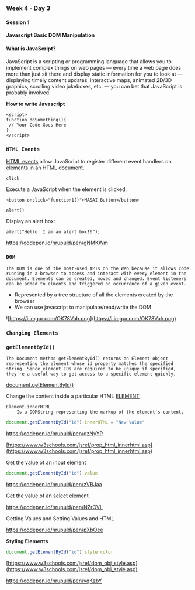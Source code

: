 ### Week 4 - Day 3


#### Session 1

**Javascript Basic DOM Manipulation**


#### What is JavaScript?

JavaScript is a scripting or programming language that allows you to implement complex things on web pages — every time a web page does more than just sit there and display static information for you to look at — displaying timely content updates, interactive maps, animated 2D/3D graphics, scrolling video jukeboxes, etc. — you can bet that JavaScript is probably involved.


**How to write Javascript**


```
<script>
function doSomething(){
 // Your Code Goes Here
}
</script>
```



### **`HTML Events`**

[HTML events](https://developer.mozilla.org/en-US/docs/Web/API/Event) allow JavaScript to register different event handlers on elements in an HTML document.

`click`  

Execute a JavaScript when the element is clicked:

```
<button onclick="function1()">MASAI Button</button>
```



`alert()`  

Display an alert box:

```
alert("Hello! I am an alert box!!");
```

<https://codepen.io/nrupuld/pen/gNMKWm>


### `DOM`

```
The DOM is one of the most-used APIs on the Web because it allows code running in a browser to access and interact with every element in the document. Elements can be created, moved and changed. Event listeners can be added to elments and triggered on occurrence of a given event.
```

- Represented by a tree structure of all the elements created by the browser
- We can use javascript to manipulate/read/write the DOM

![https://i.imgur.com/OK78Vah.png](https://i.imgur.com/OK78Vah.png)

### `Changing Elements`

### `getElementById()`

```
The Document method getElementById() returns an Element object representing the element whose id property matches the specified string. Since element IDs are required to be unique if specified, they're a useful way to get access to a specific element quickly.
```

[document.getElementById()](https://developer.mozilla.org/en-US/docs/Web/API/Document/getElementById)

Change the content inside a particular HTML [ELEMENT](https://developer.mozilla.org/en-US/docs/Web/API/Element)

```
Element.innerHTML
    Is a DOMString representing the markup of the element's content.
```


```javascript
document.getElementById("id").innerHTML = "New Value"
```

<https://codepen.io/nrupuld/pen/qzNyYP>

[https://www.w3schools.com/jsref/prop_html_innerhtml.asp](https://www.w3schools.com/jsref/prop_html_innerhtml.asp)



Get the [value](https://developer.mozilla.org/en-US/docs/Web/API/HTMLDataElement/value) of an input element

```javascript
document.getElementById("id").value
```

<https://codepen.io/nrupuld/pen/zVBJaa>

Get the value of an select element

<https://codepen.io/nrupuld/pen/NZrOVL>



Getting Values and Setting Values and HTML

<https://codepen.io/nrupuld/pen/pXbOee>



**Styling Elements**

```javascript
document.getElementById("id").style.color
```

[https://www.w3schools.com/jsref/dom_obj_style.asp](https://www.w3schools.com/jsref/dom_obj_style.asp)

<https://codepen.io/nrupuld/pen/vqKzbY>

